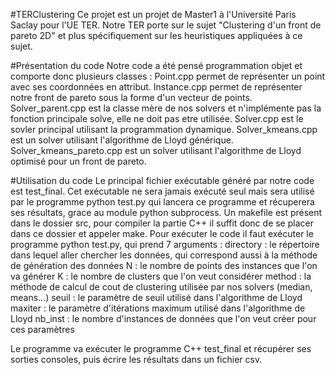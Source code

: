 #TERClustering
Ce projet est un projet de Master1 à l'Université Paris Saclay pour l'UE TER.
Notre TER porte sur le sujet "Clustering d'un front de pareto 2D" et plus spécifiquement sur les heuristiques appliquées à ce sujet.

#Présentation du code
Notre code a été pensé programmation objet et comporte donc plusieurs classes :
Point.cpp permet de représenter un point avec ses coordonnées en attribut.
Instance.cpp permet de représenter notre front de pareto sous la forme d'un vecteur de points.
Solver_parent.cpp est la classe mère de nos solvers et n'implémente pas la fonction principale solve, elle ne doit pas etre utilisée.
Solver.cpp est le sovler principal utilisant la programmation dynamique.
Solver_kmeans.cpp est un solver utilisant l'algorithme de Lloyd générique.
Solver_kmeans_pareto.cpp est un solver utilisant l'algorithme de Lloyd optimisé pour un front de pareto.

#Utilisation du code
Le principal fichier exécutable généré par notre code est test_final. Cet exécutable ne sera jamais exécuté seul mais sera utilisé par le programme python test.py qui lancera ce programme et récuperera ses résultats, grace au module python subprocess. Un makefile est présent dans le dossier src, pour compiler la partie C++ il suffit donc de se placer dans ce dossier et appeler make.
Pour exécuter le code il faut exécuter le programme python test.py, qui prend 7 arguments :
directory : le répertoire dans lequel aller chercher les données, qui correspond aussi à la méthode de génération des données
N : le nombre de points des instances que l'on va générer
K : le nombre de clusters que l'on veut considérer
method : la méthode de calcul de cout de clustering utilisée par nos solvers (median, means...)
seuil : le paramètre de seuil utilisé dans l'algorithme de Lloyd
maxiter : le paramètre d'itérations maximum utilisé dans l'algorithme de Lloyd
nb_inst : le nombre d'instances de données que l'on veut créer pour ces paramètres

Le programme va exécuter le programme C++ test_final et récupérer ses sorties consoles, puis écrire les résultats dans un fichier csv.